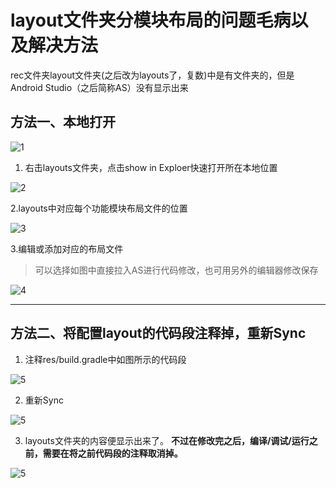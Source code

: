 # layout文件夹分模块布局的问题毛病以及解决方法

rec文件夹layout文件夹(之后改为layouts了，复数)中是有文件夹的，但是Android Studio（之后简称AS）没有显示出来

## 方法一、本地打开

![1](https://github.com/notedeveloper/PersonalNoteApp/raw/master/Helpguide/Android_layout/1.png)

1. 右击layouts文件夹，点击show in Exploer快速打开所在本地位置

![2](https://github.com/notedeveloper/PersonalNoteApp/raw/master/Helpguide/Android_layout/2.jpg)

2.layouts中对应每个功能模块布局文件的位置

![3](https://github.com/notedeveloper/PersonalNoteApp/raw/master/Helpguide/Android_layout/3.jpg)

3.编辑或添加对应的布局文件
> 可以选择如图中直接拉入AS进行代码修改，也可用另外的编辑器修改保存

![4](https://github.com/notedeveloper/PersonalNoteApp/raw/master/Helpguide/Android_layout/4.jpg)

<hr>

## 方法二、将配置layout的代码段注释掉，重新Sync

1. 注释res/build.gradle中如图所示的代码段

![5](https://github.com/notedeveloper/PersonalNoteApp/raw/master/Helpguide/Android_layout/5.jpg)

2. 重新Sync

![5](https://github.com/notedeveloper/PersonalNoteApp/raw/master/Helpguide/Android_layout/6.jpg)

3. layouts文件夹的内容便显示出来了。
**不过在修改完之后，编译/调试/运行之前，需要在将之前代码段的注释取消掉。**

![5](https://github.com/notedeveloper/PersonalNoteApp/raw/master/Helpguide/Android_layout/7.jpg)
